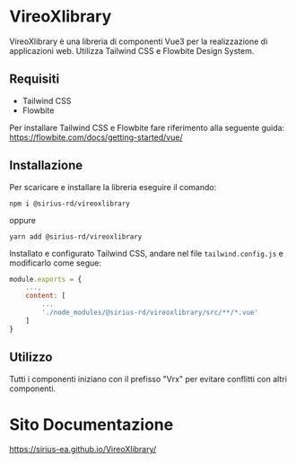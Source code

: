 # VireoXlibrary

VireoXlibrary è una libreria di componenti Vue3 per la realizzazione di applicazioni web.
Utilizza Tailwind CSS e Flowbite Design System.

## Requisiti

- Tailwind CSS
- Flowbite

Per installare Tailwind CSS e Flowbite fare riferimento alla seguente guida:
https://flowbite.com/docs/getting-started/vue/

## Installazione

Per scaricare e installare la libreria eseguire il comando:

```
npm i @sirius-rd/vireoxlibrary
```

oppure

```
yarn add @sirius-rd/vireoxlibrary
```

Installato e configurato Tailwind CSS, andare nel file `tailwind.config.js` e modificarlo come segue:

```js
module.exports = {
    ...,
    content: [
        ...
        './node_modules/@sirius-rd/vireoxlibrary/src/**/*.vue'
    ]
}
```

## Utilizzo

Tutti i componenti iniziano con il prefisso "Vrx" per evitare conflitti con altri componenti.

# Sito Documentazione

https://sirius-ea.github.io/VireoXlibrary/
